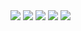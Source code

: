 <image src="img1.jpg" />
<image src="img2.jpg" />
<image src="img3.jpg"/>
<image src="img4.jpg"/>
<image src="img5.jpg"/>